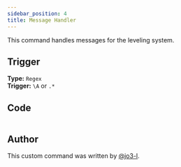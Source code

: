 ```yaml
---
sidebar_position: 4
title: Message Handler
---
```


This command handles messages for the leveling system.

## Trigger

**Type:** `Regex`<br />
**Trigger:** `\A` or `.*`

## Code

```go file=../../../src/leveling/message_handler.go.tmpl

```

## Author

This custom command was written by [@jo3-l](https://github.com/jo3-l).
